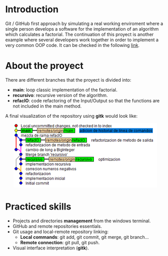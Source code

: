 # Introduction 

Git / GitHub first approach by simulating a real working enviroment where a single person develops a software for the implementation of an algorithm which calculates a factorial. The continuation of this proyect is another example where several developers work together in order to implement a very common OOP code. It can be checked in the following [link](https://github.com/MarioPasc/git-grupal).

# About the proyect

There are different branches that the proyect is divided into:
* __main__: loop classic implementation of the factorial.
* __recursivo__: recursive version of the algorithm.
* __refacIO__: code refactoring of the Input/Output so that the functions are not included in the main method.

A final visualization of the repository using **gitk** would look like:
<div style="text-align:center">
  <p align="center">
  <img src="images/gitk.png"/>
  </p>
</div>


# Practiced skills

* Projects and directories **management** from the windows terminal.
* GitHub and remote repositories essentials.
* Git usage and local-remote repository linking:
  * __Local commands__: git add, git commit, git merge, git branch...
  * __Remote connection__: git pull, git push.
* Visual interface interpretation (**gitk**).
